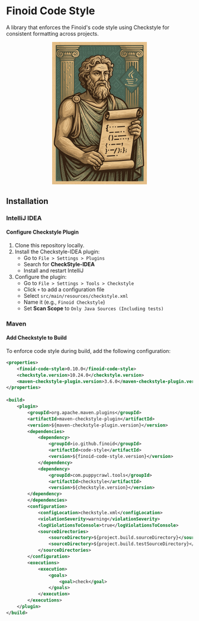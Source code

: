 # Finoid Code Style

A library that enforces the Finoid's code style using Checkstyle for consistent
formatting across projects.

<div align="center">
  <img src=".github/assets/finoid-code-style.jpg" width="256">
</div>

## Installation

### IntelliJ IDEA

#### Configure Checkstyle Plugin

1. Clone this repository locally.
2. Install the Checkstyle-IDEA plugin:
    - Go to `File > Settings > Plugins`
    - Search for **CheckStyle-IDEA**
    - Install and restart IntelliJ
3. Configure the plugin:
    - Go to `File > Settings > Tools > Checkstyle`
    - Click `+` to add a configuration file
    - Select `src/main/resources/checkstyle.xml`
    - Name it (e.g., `Finoid Checkstyle`)
    - Set **Scan Scope** to `Only Java Sources (Including tests)`

### Maven

#### Add Checkstyle to Build

To enforce code style during build, add the following configuration:

```xml
<properties>
    <finoid-code-style>0.10.0</finoid-code-style>
    <checkstyle.version>10.24.0</checkstyle.version>
    <maven-checkstyle-plugin.version>3.6.0</maven-checkstyle-plugin.version>
</properties>

<build>
    <plugin>
        <groupId>org.apache.maven.plugins</groupId>
        <artifactId>maven-checkstyle-plugin</artifactId>
        <version>${maven-checkstyle-plugin.version}</version>
        <dependencies>
            <dependency>
                <groupId>io.github.finoid</groupId>
                <artifactId>code-style</artifactId>
                <version>${finoid-code-style.version}</version>
            </dependency>
            <dependency>
                <groupId>com.puppycrawl.tools</groupId>
                <artifactId>checkstyle</artifactId>
                <version>${checkstyle.version}</version>
        </dependency>
        </dependencies>
        <configuration>
            <configLocation>checkstyle.xml</configLocation>
            <violationSeverity>warning</violationSeverity>
            <logViolationsToConsole>true</logViolationsToConsole>
            <sourceDirectories>
                <sourceDirectory>${project.build.sourceDirectory}</sourceDirectory>
                <sourceDirectory>${project.build.testSourceDirectory}</sourceDirectory>
            </sourceDirectories>
        </configuration>
        <executions>
            <execution>
                <goals>
                    <goal>check</goal>
                </goals>
            </execution>
        </executions>
    </plugin>
</build>
```